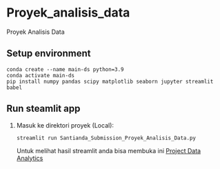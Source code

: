 # Proyek_analisis_data
Proyek Analisis Data 
## Setup environment
```
conda create --name main-ds python=3.9
conda activate main-ds
pip install numpy pandas scipy matplotlib seaborn jupyter streamlit babel
```
## Run steamlit app
1. Masuk ke direktori proyek (Local):

    ```shell
    streamlit run Santianda_Submission_Proyek_Analisis_Data.py
    ```
    Untuk melihat hasil streamlit anda bisa membuka ini [Project Data Analytics](https://submission1726.streamlit.app/)

